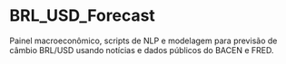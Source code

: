 # BRL_USD_Forecast
Painel macroeconômico, scripts de NLP e modelagem para previsão de câmbio BRL/USD usando notícias e dados públicos do BACEN e FRED.
